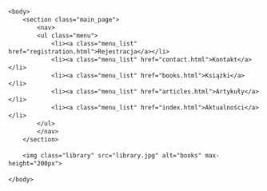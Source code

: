 <!DOCTYPE html>

<html>
    <head>
        <meta charset="UTF-8">
        <link rel="icon" href="book.png">
        <link rel="stylesheet" href="styles.css">
        <title>Biblioteka</title>
    </head>

    <body>
        <section class="main_page">
            <nav>
            <ul class="menu">
                <li><a class="menu_list" href="registration.html">Rejestracja</a></li>
                <li><a class="menu_list" href="contact.html">Kontakt</a></li>
                <li><a class="menu_list" href="books.html">Książki</a></li>
                <li><a class="menu_list" href="articles.html">Artykuły</a></li>
                <li><a class="menu_list" href="index.html">Aktualności</a></li>
            </ul>
            </nav>
        </section>

        <img class="library" src="library.jpg" alt="books" max-height="200px">

    </body>
</html>
